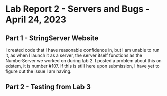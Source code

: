 Lab Report 2 - Servers and Bugs - April 24, 2023
================================================

Part 1 - StringServer Website
---

I created code that I have reasonable confidence in, but I am unable to run it, as when I launch it as a server,  the server itself functions as the NumberServer
we worked on during lab 2. I posted a problem about this on edstem, it is number #107. If this is still here upon submission, I have yet to figure out the issue
I am having.

Part 2 - Testing from Lab 3
---

